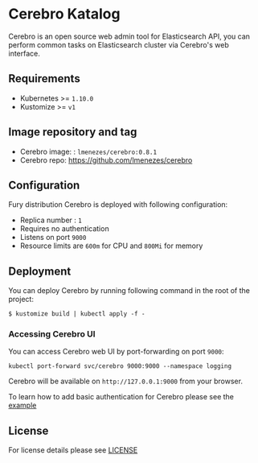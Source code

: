 # Cerebro Katalog

Cerebro is an open source web admin tool for Elasticsearch API, you can perform common tasks on Elasticsearch cluster via Cerebro's web interface.

## Requirements

- Kubernetes >= `1.10.0`
- Kustomize >= `v1`


## Image repository and tag

* Cerebro image: : `lmenezes/cerebro:0.8.1`
* Cerebro repo: https://github.com/lmenezes/cerebro


## Configuration

Fury distribution Cerebro is deployed with following configuration:

- Replica number : `1`
- Requires no authentication
- Listens on port `9000`
- Resource limits are `600m` for CPU and `800Mi` for memory


## Deployment

You can deploy Cerebro by running following command in the root of the project:

`$ kustomize build | kubectl apply -f -`


### Accessing Cerebro UI

You can access Cerebro web UI by port-forwarding on port `9000`:

`kubectl port-forward svc/cerebro 9000:9000 --namespace logging`

Cerebro will be available on `http://127.0.0.1:9000` from your browser.

To learn how to add basic authentication for Cerebro please see the [example](https://github.com/sighup-io/fury-kubernetes-logging/tree/master/examples/cerebro-deployment)


## License

For license details please see [LICENSE](https://sighup.io/fury/license) 
